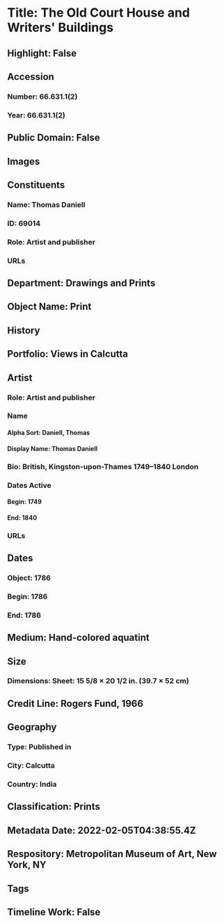 # Title: The Old Court House and Writers' Buildings
## Highlight: False
## Accession
### Number: 66.631.1(2)
### Year: 66.631.1(2)
## Public Domain: False
## Images
## Constituents
### Name: Thomas Daniell
### ID: 69014
### Role: Artist and publisher
### URLs
## Department: Drawings and Prints
## Object Name: Print
## History
## Portfolio: Views in Calcutta
## Artist
### Role: Artist and publisher
### Name
#### Alpha Sort: Daniell, Thomas
#### Display Name: Thomas Daniell
### Bio: British, Kingston-upon-Thames 1749–1840 London
### Dates Active
#### Begin: 1749
#### End: 1840
### URLs
## Dates
### Object: 1786
### Begin: 1786
### End: 1786
## Medium: Hand-colored aquatint
## Size
### Dimensions: Sheet: 15 5/8 × 20 1/2 in. (39.7 × 52 cm)
## Credit Line: Rogers Fund, 1966
## Geography
### Type: Published in
### City: Calcutta
### Country: India
## Classification: Prints
## Metadata Date: 2022-02-05T04:38:55.4Z
## Respository: Metropolitan Museum of Art, New York, NY
## Tags
## Timeline Work: False